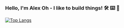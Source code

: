 ### Hello, I'm Alex Oh - I like to build things! 🛠️ ⌨️  🎹

[![Top Langs](https://github-readme-stats.vercel.app/api/top-langs/?username=alex-oh&&exclude_repo=alex-oh.github.io)](https://github.com/anuraghazra/github-readme-stats)

<!--
**alex-oh/alex-oh** is a ✨ _special_ ✨ repository because its `README.md` (this file) appears on your GitHub profile.

Here are some ideas to get you started:

- 🔭 I’m currently working on ...
- 🌱 I’m currently learning ...
- 👯 I’m looking to collaborate on ...
- 🤔 I’m looking for help with ...
- 💬 Ask me about ...
- 📫 How to reach me: ...
- 😄 Pronouns: ...
- ⚡ Fun fact: ...
-->

